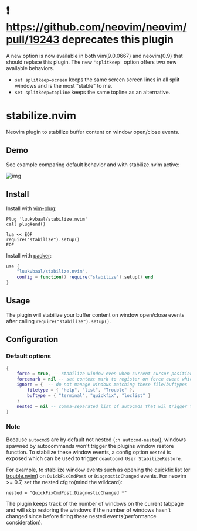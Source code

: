 # ❗ https://github.com/neovim/neovim/pull/19243 deprecates this plugin
A new option is now available in both vim(9.0.0667) and neovim(0.9) that should replace this plugin.
The new `'splitkeep'` option offers two new available behaviors.
* `set splitkeep=screen` keeps the same screen screen lines in all split windows and is the most "stable" to me.
* `set splitkeep=topline` keeps the same topline as an alternative.

# stabilize.nvim

Neovim plugin to stabilize buffer content on window open/close events.

## Demo

See example comparing default behavior and with stabilize.nvim active:

![img](https://i.imgur.com/Tvu4xVR.gif)

## Install

Install with [vim-plug](https://github.com/junegunn/vim-plug):

```vim
Plug 'luukvbaal/stabilize.nvim'
call plug#end()

lua << EOF
require("stabilize").setup()
EOF
```

Install with [packer](https://github.com/wbthomason/packer.nvim):

```lua
use {
	"luukvbaal/stabilize.nvim",
	config = function() require("stabilize").setup() end
}

```
## Usage

The plugin will stabilize your buffer content on window open/close events after calling `require("stabilize").setup()`.

## Configuration

### Default options

```lua
{
	force = true, -- stabilize window even when current cursor position will be hidden behind new window
	forcemark = nil -- set context mark to register on force event which can be jumped to with '<forcemark>
	ignore = {  -- do not manage windows matching these file/buftypes
		filetype = { "help", "list", "Trouble" },
		buftype = { "terminal", "quickfix", "loclist" }
	}
	nested = nil -- comma-separated list of autocmds that wil trigger the plugins window restore function
}
```

### Note

Because `autocmd`s are by default not nested (`:h autocmd-nested`), windows spawned by autocommands won't trigger the
plugins window restore function. To stabilize these window events, a config option `nested` is exposed which can be
used to trigger `doautocmd User StabilizeRestore`.

For example, to stabilize window events such as opening the quickfix list
(or [trouble.nvim](https://github.com/folke/trouble.nvim)) on `QuickFixCmdPost` or `DiagnosticChanged` events.
For neovim >= 0.7, set the nested cfg to(mind the wildcard):

    nested = "QuickFixCmdPost,DiagnosticChanged *"

The plugin keeps track of the number of windows on the current tabpage and will skip restoring the windows if the
number of windows hasn't changed since before firing these nested events(performance consideration).
